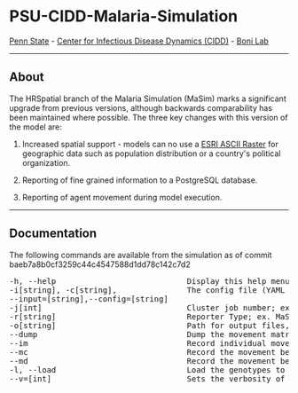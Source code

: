 # PSU-CIDD-Malaria-Simulation

[Penn State](https://www.psu.edu/) - [Center for Infectious Disease Dynamics (CIDD)](https://www.huck.psu.edu/institutes-and-centers/center-for-infectious-disease-dynamics) - [Boni Lab](http://mol.ax/)

---

## About

The HRSpatial branch of the Malaria Simulation (MaSim) marks a significant upgrade from previous versions, although backwards comparability has been maintained where possible. The three key changes with this version of the model are:

1. Increased spatial support - models can no use a [ESRI ASCII Raster](http://resources.esri.com/help/9.3/arcgisengine/java/GP_ToolRef/spatial_analyst_tools/esri_ascii_raster_format.htm) for geographic data such as population distribution or a country's political organization.

2. Reporting of fine grained information to a PostgreSQL database.

3. Reporting of agent movement during model execution.

---

## Documentation

The following commands are available from the simulation as of commit baeb7a8b0cf3259c44c4547588d1dd78c142c7d2
<pre>
-h, --help                            Display this help menu
-i[string], -c[string],               The config file (YAML format); ex. MaSim -i input.yml
--input=[string],--config=[string]            
-j[int]                               Cluster job number; ex. MaSim -j 1
-r[string]                            Reporter Type; ex. MaSim -r mmc
-o[string]                            Path for output files, default is current directory; ex: MaSim -p out
--dump                                Dump the movement matrix as calculated
--im                                  Record individual movement detail
--mc                                  Record the movement between cells, cannot run with --md
--md                                  Record the movement between districts, cannot run with --mc
-l, --load                            Load the genotypes to the database
--v=[int]                             Sets the verbosity of the logging, default zero
</pre>
